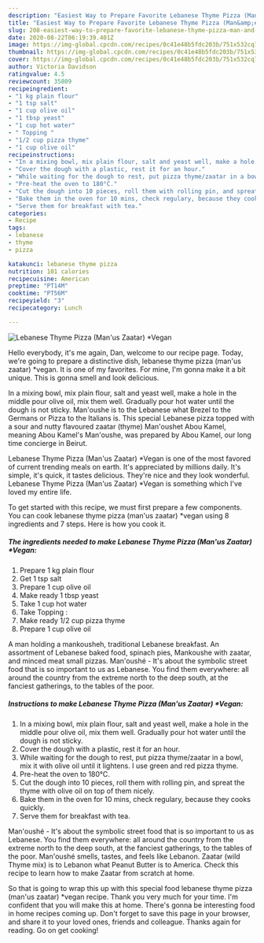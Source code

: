 ```yaml
---
description: "Easiest Way to Prepare Favorite Lebanese Thyme Pizza (Man&amp;#39;us Zaatar) *Vegan"
title: "Easiest Way to Prepare Favorite Lebanese Thyme Pizza (Man&amp;#39;us Zaatar) *Vegan"
slug: 208-easiest-way-to-prepare-favorite-lebanese-thyme-pizza-man-and-39-us-zaatar-vegan
date: 2020-08-22T06:19:39.401Z
image: https://img-global.cpcdn.com/recipes/0c41e48b5fdc203b/751x532cq70/lebanese-thyme-pizza-manus-zaatar-vegan-recipe-main-photo.jpg
thumbnail: https://img-global.cpcdn.com/recipes/0c41e48b5fdc203b/751x532cq70/lebanese-thyme-pizza-manus-zaatar-vegan-recipe-main-photo.jpg
cover: https://img-global.cpcdn.com/recipes/0c41e48b5fdc203b/751x532cq70/lebanese-thyme-pizza-manus-zaatar-vegan-recipe-main-photo.jpg
author: Victoria Davidson
ratingvalue: 4.5
reviewcount: 35809
recipeingredient:
- "1 kg plain flour"
- "1 tsp salt"
- "1 cup olive oil"
- "1 tbsp yeast"
- "1 cup hot water"
- " Topping "
- "1/2 cup pizza thyme"
- "1 cup olive oil"
recipeinstructions:
- "In a mixing bowl, mix plain flour, salt and yeast well, make a hole in the middle pour olive oil, mix them well. Gradually pour hot water until the dough is not sticky."
- "Cover the dough with a plastic, rest it for an hour."
- "While waiting for the dough to rest, put pizza thyme/zaatar in a bowl, mix it with olive oil until it lightens. I use green and red pizza thyme."
- "Pre-heat the oven to 180°C."
- "Cut the dough into 10 pieces, roll them with rolling pin, and spreat the thyme with olive oil on top of them nicely."
- "Bake them in the oven for 10 mins, check regulary, because they cooks quickly."
- "Serve them for breakfast with tea."
categories:
- Recipe
tags:
- lebanese
- thyme
- pizza

katakunci: lebanese thyme pizza 
nutrition: 101 calories
recipecuisine: American
preptime: "PT14M"
cooktime: "PT56M"
recipeyield: "3"
recipecategory: Lunch

---
```



![Lebanese Thyme Pizza (Man&#39;us Zaatar) *Vegan](https://img-global.cpcdn.com/recipes/0c41e48b5fdc203b/751x532cq70/lebanese-thyme-pizza-manus-zaatar-vegan-recipe-main-photo.jpg)

Hello everybody, it's me again, Dan, welcome to our recipe page. Today, we're going to prepare a distinctive dish, lebanese thyme pizza (man&#39;us zaatar) *vegan. It is one of my favorites. For mine, I'm gonna make it a bit unique. This is gonna smell and look delicious.

In a mixing bowl, mix plain flour, salt and yeast well, make a hole in the middle pour olive oil, mix them well. Gradually pour hot water until the dough is not sticky. Man&#39;oushe is to the Lebanese what Brezel to the Germans or Pizza to the Italians is. This special Lebanese pizza topped with a sour and nutty flavoured zaatar (thyme) Man&#39;oushet Abou Kamel, meaning Abou Kamel&#39;s Man&#39;oushe, was prepared by Abou Kamel, our long time concierge in Beirut.

Lebanese Thyme Pizza (Man&#39;us Zaatar) *Vegan is one of the most favored of current trending meals on earth. It's appreciated by millions daily. It's simple, it's quick, it tastes delicious. They're nice and they look wonderful. Lebanese Thyme Pizza (Man&#39;us Zaatar) *Vegan is something which I've loved my entire life.


To get started with this recipe, we must first prepare a few components. You can cook lebanese thyme pizza (man&#39;us zaatar) *vegan using 8 ingredients and 7 steps. Here is how you cook it.

<!--inarticleads1-->

##### The ingredients needed to make Lebanese Thyme Pizza (Man&#39;us Zaatar) *Vegan:

1. Prepare 1 kg plain flour
1. Get 1 tsp salt
1. Prepare 1 cup olive oil
1. Make ready 1 tbsp yeast
1. Take 1 cup hot water
1. Take  Topping :
1. Make ready 1/2 cup pizza thyme
1. Prepare 1 cup olive oil


A man holding a mankousheh, traditional Lebanese breakfast. An assortment of Lebanese baked food, spinach pies, Mankoushe with zaatar, and minced meat small pizzas. Man&#39;oushé - It&#39;s about the symbolic street food that is so important to us as Lebanese. You find them everywhere: all around the country from the extreme north to the deep south, at the fanciest gatherings, to the tables of the poor. 

<!--inarticleads2-->

##### Instructions to make Lebanese Thyme Pizza (Man&#39;us Zaatar) *Vegan:

1. In a mixing bowl, mix plain flour, salt and yeast well, make a hole in the middle pour olive oil, mix them well. Gradually pour hot water until the dough is not sticky.
1. Cover the dough with a plastic, rest it for an hour.
1. While waiting for the dough to rest, put pizza thyme/zaatar in a bowl, mix it with olive oil until it lightens. I use green and red pizza thyme.
1. Pre-heat the oven to 180°C.
1. Cut the dough into 10 pieces, roll them with rolling pin, and spreat the thyme with olive oil on top of them nicely.
1. Bake them in the oven for 10 mins, check regulary, because they cooks quickly.
1. Serve them for breakfast with tea.


Man&#39;oushé - It&#39;s about the symbolic street food that is so important to us as Lebanese. You find them everywhere: all around the country from the extreme north to the deep south, at the fanciest gatherings, to the tables of the poor. Man&#39;oushé smells, tastes, and feels like Lebanon. Zaatar (wild Thyme mix) is to Lebanon what Peanut Butter is to America. Check this recipe to learn how to make Zaatar from scratch at home. 

So that is going to wrap this up with this special food lebanese thyme pizza (man&#39;us zaatar) *vegan recipe. Thank you very much for your time. I'm confident that you will make this at home. There's gonna be interesting food in home recipes coming up. Don't forget to save this page in your browser, and share it to your loved ones, friends and colleague. Thanks again for reading. Go on get cooking!
